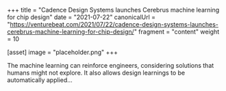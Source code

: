+++
title = "Cadence Design Systems launches Cerebrus machine learning for chip design"
date = "2021-07-22"
canonicalUrl = "https://venturebeat.com/2021/07/22/cadence-design-systems-launches-cerebrus-machine-learning-for-chip-design/"
fragment = "content"
weight = 10

[asset]
    image = "placeholder.png"
+++

The machine learning can reinforce engineers, considering solutions that 
humans might not explore. It also allows design learnings to be 
automatically applied...

